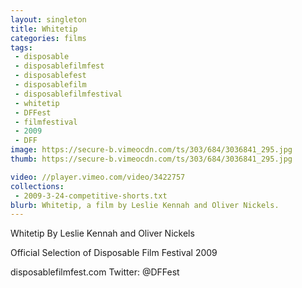 ```yaml
---
layout: singleton
title: Whitetip
categories: films
tags:
 - disposable
 - disposablefilmfest
 - disposablefest
 - disposablefilm
 - disposablefilmfestival
 - whitetip
 - DFFest
 - filmfestival
 - 2009
 - DFF
image: https://secure-b.vimeocdn.com/ts/303/684/3036841_295.jpg
thumb: https://secure-b.vimeocdn.com/ts/303/684/3036841_295.jpg

video: //player.vimeo.com/video/3422757
collections:
 - 2009-3-24-competitive-shorts.txt
blurb: Whitetip, a film by Leslie Kennah and Oliver Nickels.
---
```


Whitetip
By Leslie Kennah and Oliver Nickels

Official Selection of Disposable Film Festival 2009

disposablefilmfest.com
Twitter: @DFFest